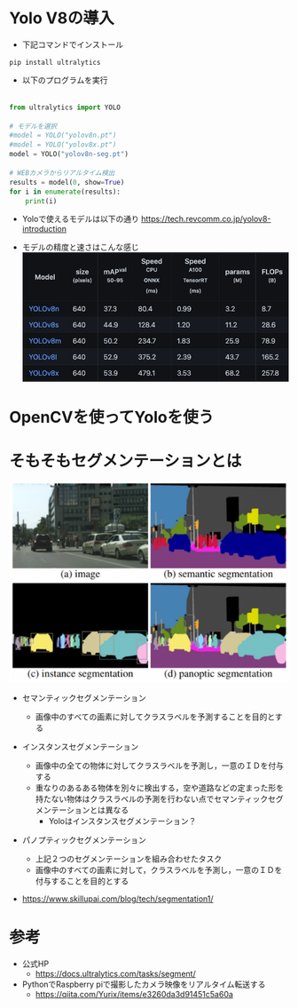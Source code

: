 # Yolo V8の導入

- 下記コマンドでインストール
```
pip install ultralytics
```

- 以下のプログラムを実行
```python

from ultralytics import YOLO

# モデルを選択
#model = YOLO("yolov8n.pt")
#model = YOLO("yolov8x.pt")
model = YOLO("yolov8n-seg.pt")

# WEBカメラからリアルタイム検出
results = model(0, show=True)
for i in enumerate(results):
    print(i)


```

- Yoloで使えるモデルは以下の通り
https://tech.revcomm.co.jp/yolov8-introduction

- モデルの精度と速さはこんな感じ
![](images/20231202151051.png)

# OpenCVを使ってYoloを使う

# そもそもセグメンテーションとは
![](images/20231202160110.png)
- セマンティックセグメンテーション
  - 画像中のすべての画素に対してクラスラベルを予測することを目的とする
- インスタンスセグメンテーション
  - 画像中の全ての物体に対してクラスラベルを予測し，一意のＩＤを付与する
  - 重なりのあるある物体を別々に検出する，空や道路などの定まった形を持たない物体はクラスラベルの予測を行わない点でセマンティックセグメンテーションとは異なる
    - Yoloはインスタンスセグメンテーション？
- パノプティックセグメンテーション
  - 上記２つのセグメンテーションを組み合わせたタスク
  - 画像中のすべての画素に対して，クラスラベルを予測し，一意のＩＤを付与することを目的とする


- https://www.skillupai.com/blog/tech/segmentation1/


# 参考
- 公式HP
  - https://docs.ultralytics.com/tasks/segment/
- PythonでRaspberry piで撮影したカメラ映像をリアルタイム転送する
  - https://qiita.com/Yurix/items/e3260da3d91451c5a60a
